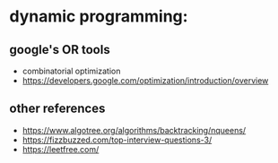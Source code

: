 # dynamic programming:

## google's OR tools
* combinatorial optimization
* https://developers.google.com/optimization/introduction/overview

## other references
* https://www.algotree.org/algorithms/backtracking/nqueens/
* https://fizzbuzzed.com/top-interview-questions-3/
* https://leetfree.com/